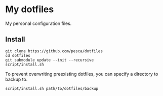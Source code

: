 # My dotfiles

My personal configuration files.

## Install

	git clone https://github.com/pesca/dotfiles
	cd dotfiles
	git submodule update --init --recursive
	script/install.sh

To prevent overwriting preexisting dotfiles, you can specify a directory to
backup to.

	script/install.sh path/to/dotfiles/backup
	
